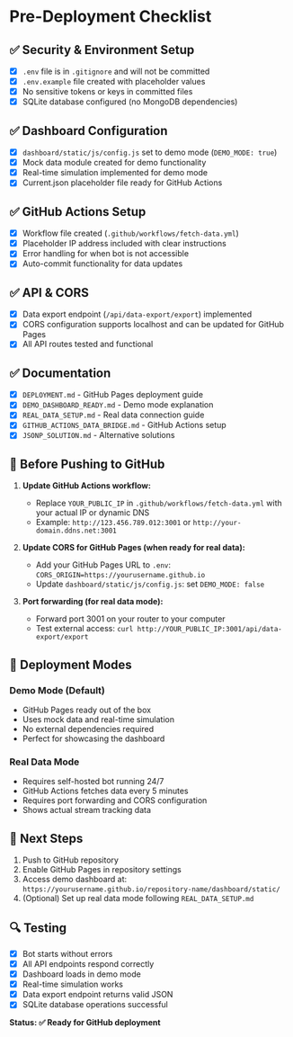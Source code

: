 # Pre-Deployment Checklist

## ✅ Security & Environment Setup

- [x] `.env` file is in `.gitignore` and will not be committed
- [x] `.env.example` file created with placeholder values
- [x] No sensitive tokens or keys in committed files
- [x] SQLite database configured (no MongoDB dependencies)

## ✅ Dashboard Configuration

- [x] `dashboard/static/js/config.js` set to demo mode (`DEMO_MODE: true`)
- [x] Mock data module created for demo functionality
- [x] Real-time simulation implemented for demo mode
- [x] Current.json placeholder file ready for GitHub Actions

## ✅ GitHub Actions Setup

- [x] Workflow file created (`.github/workflows/fetch-data.yml`)
- [x] Placeholder IP address included with clear instructions
- [x] Error handling for when bot is not accessible
- [x] Auto-commit functionality for data updates

## ✅ API & CORS

- [x] Data export endpoint (`/api/data-export/export`) implemented
- [x] CORS configuration supports localhost and can be updated for GitHub Pages
- [x] All API routes tested and functional

## ✅ Documentation

- [x] `DEPLOYMENT.md` - GitHub Pages deployment guide
- [x] `DEMO_DASHBOARD_READY.md` - Demo mode explanation
- [x] `REAL_DATA_SETUP.md` - Real data connection guide
- [x] `GITHUB_ACTIONS_DATA_BRIDGE.md` - GitHub Actions setup
- [x] `JSONP_SOLUTION.md` - Alternative solutions

## 🔧 Before Pushing to GitHub

1. **Update GitHub Actions workflow:**
   - Replace `YOUR_PUBLIC_IP` in `.github/workflows/fetch-data.yml` with your actual IP or dynamic DNS
   - Example: `http://123.456.789.012:3001` or `http://your-domain.ddns.net:3001`

2. **Update CORS for GitHub Pages (when ready for real data):**
   - Add your GitHub Pages URL to `.env`: `CORS_ORIGIN=https://yourusername.github.io`
   - Update `dashboard/static/js/config.js`: set `DEMO_MODE: false`

3. **Port forwarding (for real data mode):**
   - Forward port 3001 on your router to your computer
   - Test external access: `curl http://YOUR_PUBLIC_IP:3001/api/data-export/export`

## 🚀 Deployment Modes

### Demo Mode (Default)
- GitHub Pages ready out of the box
- Uses mock data and real-time simulation
- No external dependencies required
- Perfect for showcasing the dashboard

### Real Data Mode
- Requires self-hosted bot running 24/7
- GitHub Actions fetches data every 5 minutes
- Requires port forwarding and CORS configuration
- Shows actual stream tracking data

## 📝 Next Steps

1. Push to GitHub repository
2. Enable GitHub Pages in repository settings
3. Access demo dashboard at: `https://yourusername.github.io/repository-name/dashboard/static/`
4. (Optional) Set up real data mode following `REAL_DATA_SETUP.md`

## 🔍 Testing

- [x] Bot starts without errors
- [x] All API endpoints respond correctly
- [x] Dashboard loads in demo mode
- [x] Real-time simulation works
- [x] Data export endpoint returns valid JSON
- [x] SQLite database operations successful

**Status: ✅ Ready for GitHub deployment**
